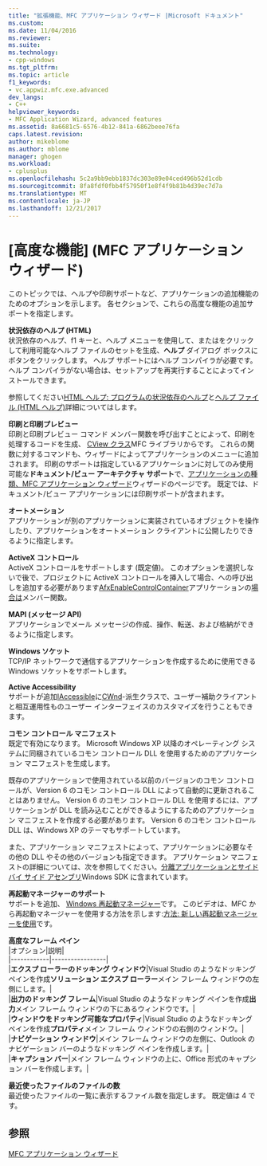 ```yaml
---
title: "拡張機能、MFC アプリケーション ウィザード |Microsoft ドキュメント"
ms.custom: 
ms.date: 11/04/2016
ms.reviewer: 
ms.suite: 
ms.technology:
- cpp-windows
ms.tgt_pltfrm: 
ms.topic: article
f1_keywords:
- vc.appwiz.mfc.exe.advanced
dev_langs:
- C++
helpviewer_keywords:
- MFC Application Wizard, advanced features
ms.assetid: 8a6681c5-6576-4b12-841a-6862beee76fa
caps.latest.revision: 
author: mikeblome
ms.author: mblome
manager: ghogen
ms.workload:
- cplusplus
ms.openlocfilehash: 5c2a9bb9ebb1837dc303e89e04ced496b52d1cdb
ms.sourcegitcommit: 8fa8fdf0fbb4f57950f1e8f4f9b81b4d39ec7d7a
ms.translationtype: MT
ms.contentlocale: ja-JP
ms.lasthandoff: 12/21/2017
---
```

# <a name="advanced-features-mfc-application-wizard"></a>[高度な機能] (MFC アプリケーション ウィザード)
このトピックでは、ヘルプや印刷サポートなど、アプリケーションの追加機能のためのオプションを示します。 各セクションで、これらの高度な機能の追加サポートを指定します。  
  
 **状況依存のヘルプ (HTML)**  
 状況依存のヘルプ、f1 キーと、ヘルプ メニューを使用して、またはをクリックして利用可能なヘルプ ファイルのセットを生成、**ヘルプ** ダイアログ ボックスにボタンをクリックします。 ヘルプ サポートにはヘルプ コンパイラが必要です。 ヘルプ コンパイラがない場合は、セットアップを再実行することによってインストールできます。  
  
 参照してください[HTML ヘルプ: プログラムの状況依存のヘルプ](../../mfc/html-help-context-sensitive-help-for-your-programs.md)と[ヘルプ ファイル (HTML ヘルプ)](../../ide/help-files-html-help.md)詳細についてはします。  
  
 **印刷と印刷プレビュー**  
 印刷と印刷プレビュー コマンド メンバー関数を呼び出すことによって、印刷を処理するコードを生成、 [CView クラス](../../mfc/reference/cview-class.md)MFC ライブラリからです。 これらの関数に対するコマンドも、ウィザードによってアプリケーションのメニューに追加されます。 印刷のサポートは指定しているアプリケーションに対してのみ使用可能な**ドキュメント/ビュー アーキテクチャ サポート**で、[アプリケーションの種類、MFC アプリケーション ウィザード](../../mfc/reference/application-type-mfc-application-wizard.md)ウィザードのページです。 既定では、ドキュメント/ビュー アプリケーションには印刷サポートが含まれます。  
  
 **オートメーション**  
 アプリケーションが別のアプリケーションに実装されているオブジェクトを操作したり、アプリケーションをオートメーション クライアントに公開したりできるように指定します。  
  
 **ActiveX コントロール**  
 ActiveX コントロールをサポートします (既定値)。 このオプションを選択しないで後で、プロジェクトに ActiveX コントロールを挿入して場合、への呼び出しを追加する必要があります[AfxEnableControlContainer](ole-initialization.md#afxenablecontrolcontainer)アプリケーションの[場合は](../../mfc/reference/cwinapp-class.md#initinstance)メンバー関数。  
  
 **MAPI (メッセージ API)**  
 アプリケーションでメール メッセージの作成、操作、転送、および格納ができるように指定します。  
  
 **Windows ソケット**  
 TCP/IP ネットワークで通信するアプリケーションを作成するために使用できる Windows ソケットをサポートします。  
  
 **Active Accessibility**  
 サポートが追加[IAccessible](http://msdn.microsoft.com/library/windows/desktop/dd318466)に[CWnd](../../mfc/reference/cwnd-class.md)-派生クラスで、ユーザー補助クライアントと相互運用性ものユーザー インターフェイスのカスタマイズを行うこともできます。  
  
 **コモン コントロール マニフェスト**  
 既定で有効になります。 Microsoft Windows XP 以降のオペレーティング システムに同梱されているコモン コントロール DLL を使用するためのアプリケーション マニフェストを生成します。  
  
 既存のアプリケーションで使用されている以前のバージョンのコモン コントロールが、Version 6 のコモン コントロール DLL によって自動的に更新されることはありません。 Version 6 のコモン コントロール DLL を使用するには、アプリケーションが DLL を読み込むことができるようにするためのアプリケーション マニフェストを作成する必要があります。 Version 6 のコモン コントロール DLL は、Windows XP のテーマもサポートしています。  
  
 また、アプリケーション マニフェストによって、アプリケーションに必要なその他の DLL やその他のバージョンも指定できます。 アプリケーション マニフェストの詳細については、次を参照してください。[分離アプリケーションとサイド バイ サイド アセンブリ](http://msdn.microsoft.com/library/dd408052)Windows SDK に含まれています。  
  
 **再起動マネージャーのサポート**  
 サポートを追加、 [Windows 再起動マネージャー](http://msdn.microsoft.com/library/windows/desktop/aa373680\(v=vs.85\).aspx)です。 このビデオは、MFC から再起動マネージャーを使用する方法を示します:[方法: 新しい再起動マネージャーを使用](http://msdn.microsoft.com/vstudio/ee886407)です。  
  
 **高度なフレーム ペイン**  
 |オプション|説明|  
|------------|-----------------|  
|**エクスプ ローラーのドッキング ウィンドウ**|Visual Studio のようなドッキング ペインを作成**ソリューション エクスプ ローラー**メイン フレーム ウィンドウの左側にします。|  
|**出力のドッキング フレーム**|Visual Studio のようなドッキング ペインを作成**出力**メイン フレーム ウィンドウの下にあるウィンドウです。|  
|**ウィンドウをドッキング可能なプロパティ**|Visual Studio のようなドッキング ペインを作成**プロパティ**メイン フレーム ウィンドウの右側のウィンドウ。|  
|**ナビゲーション ウィンドウ**|メイン フレーム ウィンドウの左側に、Outlook のナビゲーション バーのようなドッキング ペインを作成します。|  
|**キャプション バー**|メイン フレーム ウィンドウの上に、Office 形式のキャプション バーを作成します。|  
  
 **最近使ったファイルのファイルの数**  
 最近使ったファイルの一覧に表示するファイル数を指定します。 既定値は 4 です。  
  
## <a name="see-also"></a>参照  
 [MFC アプリケーション ウィザード](../../mfc/reference/mfc-application-wizard.md)

